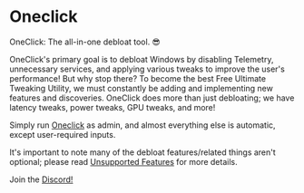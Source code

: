 # Oneclick
OneClick: The all-in-one debloat tool. 😎 

OneClick's primary goal is to debloat Windows by disabling Telemetry, unnecessary services, and applying various tweaks to improve the user's performance! But why stop there? To become the best Free Ultimate Tweaking Utility, we must constantly be adding and implementing new features and discoveries. OneClick does more than just debloating; we have latency tweaks, power tweaks, GPU tweaks, and more!

Simply run [Oneclick](https://github.com/QuakedK/Oneclick/releases/download/optimizer/Oneclick-V5.9.bat) as admin, and almost everything else is automatic, except user-required inputs.

It's important to note many of the debloat features/related things aren't optional; please read [Unsupported Features](https://github.com/QuakedK/Oneclick/blob/main/Unsupported%20Features.md) for more details.

Join the [Discord!](https://discord.gg/PaDWbvzJnG)
